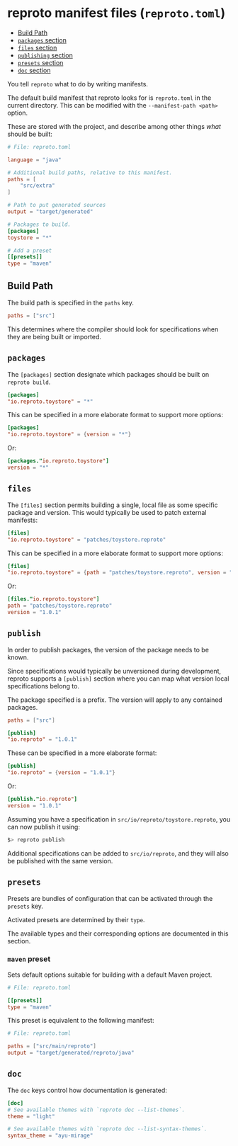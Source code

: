 # reproto manifest files (`reproto.toml`)

 * [Build Path](#build-path)
 * [`packages` section](#packages)
 * [`files` section](#files)
 * [`publishing` section](#publishing)
 * [`presets` section](#presets)
 * [`doc` section](#doc)

You tell `reproto` what to do by writing manifests.

The default build manifest that reproto looks for is `reproto.toml` in the current directory.
This can be modified with the `--manifest-path <path>` option.

These are stored with the project, and describe among other things _what_ should be built:

```toml
# File: reproto.toml

language = "java"

# Additional build paths, relative to this manifest.
paths = [
    "src/extra"
]

# Path to put generated sources
output = "target/generated"

# Packages to build.
[packages]
toystore = "*"

# Add a preset
[[presets]]
type = "maven"
```

## Build Path

The build path is specified in the `paths` key.

```toml
paths = ["src"]
```

This determines where the compiler should look for specifications when they are being built or
imported.

## `packages`

The `[packages]` section designate which packages should be built on `reproto build`.

```toml
[packages]
"io.reproto.toystore" = "*"
```

This can be specified in a more elaborate format to support more options:

```toml
[packages]
"io.reproto.toystore" = {version = "*"}
```

Or:

```toml
[packages."io.reproto.toystore"]
version = "*"
```

## `files`

The `[files]` section permits building a single, local file as some specific package and version.
This would typically be used to patch external manifests:

```toml
[files]
"io.reproto.toystore" = "patches/toystore.reproto"
```

This can be specified in a more elaborate format to support more options:

```toml
[files]
"io.reproto.toystore" = {path = "patches/toystore.reproto", version = "1.0.1"}
```

Or:

```toml
[files."io.reproto.toystore"]
path = "patches/toystore.reproto"
version = "1.0.1"
```

## `publish`

In order to publish packages, the version of the package needs to be known.

Since specifications would typically be unversioned during development, reproto supports
a `[publish]` section where you can map what version local specifications belong to.

The package specified is a prefix. The version will apply to any contained packages.

```toml
paths = ["src"]

[publish]
"io.reproto" = "1.0.1"
```

These can be specified in a more elaborate format:

```toml
[publish]
"io.reproto" = {version = "1.0.1"}
```

Or:

```toml
[publish."io.reproto"]
version = "1.0.1"
```

Assuming you have a specification in `src/io/reproto/toystore.reproto`, you can now publish it
using:

```bash
$> reproto publish
```

Additional specifications can be added to `src/io/reproto`, and they will also be published with
the same version.

## `presets`

Presets are bundles of configuration that can be activated through the `presets` key.

Activated presets are determined by their `type`.

The available types and their corresponding options are documented in this section.

### `maven` preset

Sets default options suitable for building with a default Maven project.

```toml
# File: reproto.toml

[[presets]]
type = "maven"
```

This preset is equivalent to the following manifest:

```toml
# File: reproto.toml

paths = ["src/main/reproto"]
output = "target/generated/reproto/java"
```

## `doc`

The `doc` keys control how documentation is generated:

```toml
[doc]
# See available themes with `reproto doc --list-themes`.
theme = "light"

# See available themes with `reproto doc --list-syntax-themes`.
syntax_theme = "ayu-mirage"
```

